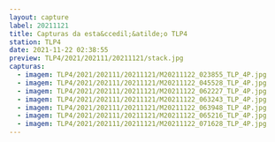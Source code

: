 ```yaml
---
layout: capture
label: 20211121
title: Capturas da esta&ccedil;&atilde;o TLP4
station: TLP4
date: 2021-11-22 02:38:55
preview: TLP4/2021/202111/20211121/stack.jpg
capturas:
  - imagem: TLP4/2021/202111/20211121/M20211122_023855_TLP_4P.jpg
  - imagem: TLP4/2021/202111/20211121/M20211122_045528_TLP_4P.jpg
  - imagem: TLP4/2021/202111/20211121/M20211122_062227_TLP_4P.jpg
  - imagem: TLP4/2021/202111/20211121/M20211122_063243_TLP_4P.jpg
  - imagem: TLP4/2021/202111/20211121/M20211122_063948_TLP_4P.jpg
  - imagem: TLP4/2021/202111/20211121/M20211122_065216_TLP_4P.jpg
  - imagem: TLP4/2021/202111/20211121/M20211122_071628_TLP_4P.jpg
---
```


